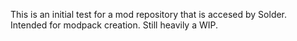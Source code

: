 This is an initial test for a mod repository that is accesed by Solder. Intended for modpack creation. Still heavily a WIP.
